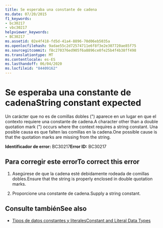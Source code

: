 ```yaml
---
title: Se esperaba una constante de cadena
ms.date: 07/20/2015
f1_keywords:
- bc30217
- vbc30217
helpviewer_keywords:
- BC30217
ms.assetid: 02e4f418-fd5d-41a4-8896-70d06eb5035a
ms.openlocfilehash: 9adae55c2d72574711e6f8f3e2e307720ae85f75
ms.sourcegitcommit: f8c270376ed905f6a8896ce0fe25b4f4b38ff498
ms.translationtype: MT
ms.contentlocale: es-ES
ms.lasthandoff: 06/04/2020
ms.locfileid: "84409162"
---
```

# <a name="string-constant-expected"></a><span data-ttu-id="b546d-102">Se esperaba una constante de cadena</span><span class="sxs-lookup"><span data-stu-id="b546d-102">String constant expected</span></span>
<span data-ttu-id="b546d-103">Un carácter que no es de comillas dobles (") aparece en un lugar en que el contexto requiere una constante de cadena.</span><span class="sxs-lookup"><span data-stu-id="b546d-103">A character other than a double quotation mark (") occurs where the context requires a string constant.</span></span> <span data-ttu-id="b546d-104">Una posible causa es que falten las comillas en la cadena.</span><span class="sxs-lookup"><span data-stu-id="b546d-104">One possible cause is that the quotation marks are missing from the string.</span></span>  
  
 <span data-ttu-id="b546d-105">**Identificador de error:** BC30217</span><span class="sxs-lookup"><span data-stu-id="b546d-105">**Error ID:** BC30217</span></span>  
  
## <a name="to-correct-this-error"></a><span data-ttu-id="b546d-106">Para corregir este error</span><span class="sxs-lookup"><span data-stu-id="b546d-106">To correct this error</span></span>  
  
1. <span data-ttu-id="b546d-107">Asegúrese de que la cadena esté debidamente rodeada de comillas dobles.</span><span class="sxs-lookup"><span data-stu-id="b546d-107">Ensure that the string is properly enclosed in double quotation marks.</span></span>  
  
2. <span data-ttu-id="b546d-108">Proporcione una constante de cadena.</span><span class="sxs-lookup"><span data-stu-id="b546d-108">Supply a string constant.</span></span>  
  
## <a name="see-also"></a><span data-ttu-id="b546d-109">Consulte también</span><span class="sxs-lookup"><span data-stu-id="b546d-109">See also</span></span>

- [<span data-ttu-id="b546d-110">Tipos de datos constantes y literales</span><span class="sxs-lookup"><span data-stu-id="b546d-110">Constant and Literal Data Types</span></span>](../programming-guide/language-features/constants-enums/constant-and-literal-data-types.md)

